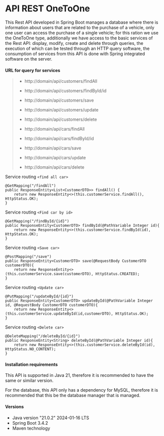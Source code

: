 # API REST OneToOne

This Rest API developed in Spring Boot manages a database where there is information about users that are related to the purchase of a vehicle, only one user can access the purchase of a single vehicle; for this ration we use the OneToOne type, additionally we have access to the basic services of the Rest API: display, modify, create and delete through queries, the execution of which can be tested through an HTTP query software, the consumption of services from this API is done with Spring integrated software on the server.


#### URL for query for services
>
> - http://domain/api/customers/findAll
> - http://domain/api/customers/findById/id
> - http://domain/api/customers/save
> - http://domain/api/customers/update
> - http://domain/api/customers/delete
>
> - http://domain/api/cars/findAll
> - http://domain/api/cars/findById/id
> - http://domain/api/cars/save
> - http://domain/api/cars/update
> - http://domain/api/cars/delete


Service routing `<find all car>`

    
    @GetMapping("/findAll")
    public ResponseEntity<List<CustomerDTO>> findAll() {
        return new ResponseEntity<>(this.customerService.findAll(), HttpStatus.OK);
    }
    

Service routing `<Find car by id>`

    
    @GetMapping("/findById/{id}")
    public ResponseEntity<CustomerDTO> findById(@PathVariable Integer id){
        return new ResponseEntity<>(this.customerService.findById(id), HttpStatus.OK);
    }
    

Service routing `<Save car>`

    
    @PostMapping("/save")
    public ResponseEntity<CustomerDTO> save(@RequestBody CustomerDTO customerDTO){
        return new ResponseEntity<>(this.customerService.save(customerDTO), HttpStatus.CREATED);
    }
    

Service routing `<Update car>`

    
    @PutMapping("/updateById/{id}")
    public ResponseEntity<CustomerDTO> updateById(@PathVariable Integer id, @RequestBody CustomerDTO customerDTO){
        return new ResponseEntity<>(this.customerService.updateById(id,customerDTO), HttpStatus.OK);
    }
    

Service routing `<Delete car>`

    
    @DeleteMapping("/deleteById/{id}")
    public ResponseEntity<String> deleteById(@PathVariable Integer id){
        return new ResponseEntity<>(this.customerService.deleteById(id), HttpStatus.NO_CONTENT);
    }
    

#### Installation requirements

This API is supported in Java 21, therefore it is recommended to have the same or similar version.

For the database, this API only has a dependency for MySQL, therefore it is recommended that this be the database manager that is managed.

#### Versions
- Java version "21.0.2" 2024-01-16 LTS
- Spring Boot 3.4.2
- Maven technology
